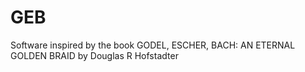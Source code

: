 # GEB
Software inspired by the book GODEL, ESCHER, BACH: AN ETERNAL GOLDEN BRAID by Douglas R Hofstadter
